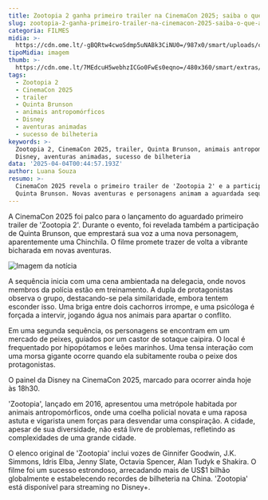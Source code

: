 ```yaml
---
title: Zootopia 2 ganha primeiro trailer na CinemaCon 2025; saiba o que acontece
slug: zootopia-2-ganha-primeiro-trailer-na-cinemacon-2025-saiba-o-que-acontece
categoria: FILMES
midia: >-
  https://cdn.ome.lt/-gBQRtw4cwoSdmp5uNABk3CiNU0=/987x0/smart/uploads/conteudo/fotos/image_-_2025-04-03T200608.532.png
tipoMidia: imagem
thumb: >-
  https://cdn.ome.lt/7MEdcuH5webhzICGo0FwEs0eqno=/480x360/smart/extras/conteudos/image_-_2025-04-03T200608.532.png
tags:
  - Zootopia 2
  - CinemaCon 2025
  - trailer
  - Quinta Brunson
  - animais antropomórficos
  - Disney
  - aventuras animadas
  - sucesso de bilheteria
keywords: >-
  Zootopia 2, CinemaCon 2025, trailer, Quinta Brunson, animais antropomórficos,
  Disney, aventuras animadas, sucesso de bilheteria
data: '2025-04-04T00:44:57.193Z'
author: Luana Souza
resumo: >-
  CinemaCon 2025 revela o primeiro trailer de 'Zootopia 2' e a participação de
  Quinta Brunson. Novas aventuras e personagens animam a aguardada sequência.
---
```


A CinemaCon 2025 foi palco para o lançamento do aguardado primeiro trailer de 'Zootopia 2'. Durante o evento, foi revelada também a participação de Quinta Brunson, que emprestará sua voz a uma nova personagem, aparentemente uma Chinchila. O filme promete trazer de volta a vibrante bicharada em novas aventuras.

![Imagem da notícia](https://cdn.ome.lt/LtEbjvtSfUUvFZMoJCItTQoQPlg=/fit-in/837x500/smart/uploads/conteudo/fotos/image_-_2025-04-03T200836.159.png)

A sequência inicia com uma cena ambientada na delegacia, onde novos membros da polícia estão em treinamento. A dupla de protagonistas observa o grupo, destacando-se pela similaridade, embora tentem esconder isso. Uma briga entre dois cachorros irrompe, e uma psicóloga é forçada a intervir, jogando água nos animais para apartar o conflito.

Em uma segunda sequência, os personagens se encontram em um mercado de peixes, guiados por um castor de sotaque caipira. O local é frequentado por hipopótamos e leões marinhos. Uma tensa interação com uma morsa gigante ocorre quando ela subitamente rouba o peixe dos protagonistas.

O painel da Disney na CinemaCon 2025, marcado para ocorrer ainda hoje às 18h30.

'Zootopia', lançado em 2016, apresentou uma metrópole habitada por animais antropomórficos, onde uma coelha policial novata e uma raposa astuta e vigarista unem forças para desvendar uma conspiração. A cidade, apesar de sua diversidade, não está livre de problemas, refletindo as complexidades de uma grande cidade.

O elenco original de 'Zootopia' inclui vozes de Ginnifer Goodwin, J.K. Simmons, Idris Elba, Jenny Slate, Octavia Spencer, Alan Tudyk e Shakira. O filme foi um sucesso estrondoso, arrecadando mais de US$1 bilhão globalmente e estabelecendo recordes de bilheteria na China. 'Zootopia' está disponível para streaming no Disney+.
